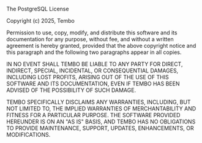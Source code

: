 The PostgreSQL License

Copyright (c) 2025, Tembo

Permission to use, copy, modify, and distribute this software and its
documentation for any purpose, without fee, and without a written agreement is
hereby granted, provided that the above copyright notice and this paragraph
and the following two paragraphs appear in all copies.

IN NO EVENT SHALL TEMBO BE LIABLE TO ANY PARTY FOR DIRECT, INDIRECT, SPECIAL,
INCIDENTAL, OR CONSEQUENTIAL DAMAGES, INCLUDING LOST PROFITS, ARISING OUT OF
THE USE OF THIS SOFTWARE AND ITS DOCUMENTATION, EVEN IF TEMBO HAS BEEN ADVISED
OF THE POSSIBILITY OF SUCH DAMAGE.

TEMBO SPECIFICALLY DISCLAIMS ANY WARRANTIES, INCLUDING, BUT NOT LIMITED TO,
THE IMPLIED WARRANTIES OF MERCHANTABILITY AND FITNESS FOR A PARTICULAR
PURPOSE. THE SOFTWARE PROVIDED HEREUNDER IS ON AN "AS IS" BASIS, AND TEMBO HAS
NO OBLIGATIONS TO PROVIDE MAINTENANCE, SUPPORT, UPDATES, ENHANCEMENTS, OR
MODIFICATIONS.
